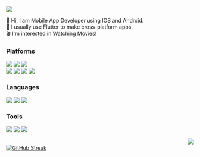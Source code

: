 <div algin = "center"/>
<img src="https://img.shields.io/badge/developerha0013@gmail.com-EA4335?style=flat-square&logo=Gmail&logoColor=white"/>

👋 Hi, I am Mobile App Developer using IOS and Android.<br>
🚀 I usually use Flutter to make cross-platform apps.<br>
🎬 I'm interested in Watching Movies!

</div>

### Platforms

<img src="https://img.shields.io/badge/Android-3DDC84?style=flat-square&logo=Android&logoColor=white"/> <img src="https://img.shields.io/badge/iOS-000000?style=flat-square&logo=Apple&logoColor=white"/> <img src="https://img.shields.io/badge/Flutter-02569B?style=flat-square&logo=Flutter&logoColor=white"/><br>
<img src="https://img.shields.io/badge/macOS-000000?style=flat-square&logo=macOS&logoColor=white"/> <img src="https://img.shields.io/badge/Windows-0078D4?style=flat-square&logo=Windows&logoColor=white"/> <img src="https://img.shields.io/badge/Linux-FCC624?style=flat-square&logo=Linux&logoColor=white"/> <img src="https://img.shields.io/badge/Ubuntu-E95420?style=flat-square&logo=Ubuntu&logoColor=white"/>

### Languages

<img src="https://img.shields.io/badge/Dart-0175C2?style=flat-square&logo=Dart&logoColor=white"/> <img src="https://img.shields.io/badge/Python-3776AB?style=flat-square&logo=Python&logoColor=white"/> <img src="https://img.shields.io/badge/C-A8B9CC?style=flat-square&logo=C&logoColor=white"/>

### Tools

<img src="https://img.shields.io/badge/Android_Studio-3DDC84?style=flat-square&logo=androidstudio&logoColor=white"/> <img src="https://img.shields.io/badge/Git-F05032?style=flat-square&logo=Git&logoColor=white"/> <img src="https://img.shields.io/badge/Rasa-5A17EE?style=flat-square&logo=Rasa&logoColor=white"/>


<img align= "right" src="https://github-readme-stats.vercel.app/api?username=DutchVandaline&show_icons=true&theme=greywhite"> <br>
[![GitHub Streak](https://streak-stats.demolab.com?user=DutchVandaline&theme=dark&hide_border=true)](https://git.io/streak-stats)

<!---
most used languages
<img src="https://github-readme-stats.vercel.app/api/top-langs/?username=DutchVandaline&layout=compact&theme=gruvbox"> 
DutchVandaline/DutchVandaline is a ✨ special ✨ repository because its `README.md` (this file) appears on your GitHub profile.
You can click the Preview link to take a look at your changes.
--->
